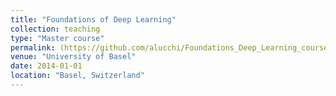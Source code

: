 ```yaml
---
title: "Foundations of Deep Learning"
collection: teaching
type: "Master course"
permalink: (https://github.com/alucchi/Foundations_Deep_Learning_course/)
venue: "University of Basel"
date: 2014-01-01
location: "Basel, Switzerland"
---
```


